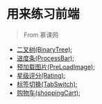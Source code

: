 # 用来练习前端
> From 慕课网
* [二叉树(BinaryTree)](https://github.com/ffguo/EndWebPratices/tree/master/BinaryTree);
* [进度条(ProcessBar)](https://github.com/ffguo/EndWebPratices/tree/master/ProcessBar);
* [预加载图片(PreLoadImage)](https://github.com/ffguo/EndWebPratices/tree/master/PreLoadImage);
* [星级评分(Rating)](https://github.com/ffguo/EndWebPratices/tree/master/Rating);
* [标签切换(TabSwitch)](https://github.com/ffguo/EndWebPratices/tree/master/TabSwitch);
* [购物车(shoppingCart)](https://github.com/ffguo/EndWebPratices/tree/master/shoppingCart);
